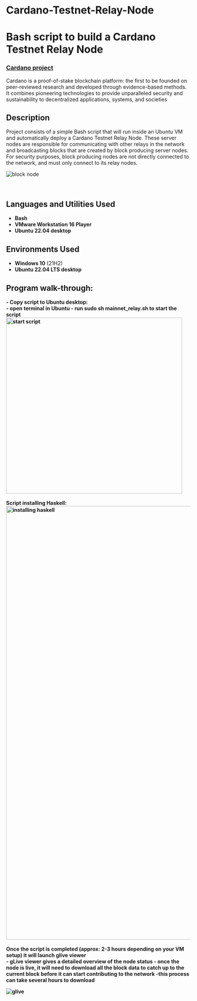 # Cardano-Testnet-Relay-Node

<h1>Bash script to build a Cardano Testnet Relay Node</h1>

### [Cardano project](https://cardano.org/)
Cardano is a proof-of-stake blockchain platform: the first to be founded on peer-reviewed research and developed through evidence-based methods. It combines pioneering technologies to provide unparalleled security and sustainability to decentralized applications, systems, and societies

<h2>Description</h2>
Project consists of a simple Bash script that will run inside an Ubuntu VM and automatically deploy a Cardano Testnet Relay Node.  These server nodes are responsible for communicating with other relays in the network and broadcasting blocks that are created by block producing server nodes.
For security purposes, block producing nodes are not directly connected to the network, and must only connect to its relay nodes.

![block node](https://user-images.githubusercontent.com/85902399/203392154-b13f2afa-2492-43c4-ac4b-065c568f35f3.png)

<br />


<h2>Languages and Utilities Used</h2>

- <b>Bash</b> 
- <b>VMware Workstation 16 Player</b>
- <b>Ubuntu 22.04 desktop</b>

<h2>Environments Used </h2>

- <b>Windows 10</b> (21H2)
- <b>Ubuntu 22.04 LTS desktop

<h2>Program walk-through:</h2>

<p align="left">
- Copy script to Ubuntu desktop: <br/>
- open terminal in Ubuntu
- run sudo sh mainnet_relay.sh to start the script
  
<img width="480" alt="start script" src="https://user-images.githubusercontent.com/85902399/203393126-46acf16a-f4fd-4f44-8a28-4c63af76cbc4.png">

<br />
<br />
Script installing Haskell:  <br/>
  
<img width="1183" alt="installing haskell" src="https://user-images.githubusercontent.com/85902399/203393301-9639e78b-ef4f-49e6-a4d1-fd333f4f0d42.png">

<br />
<br />
Once the script is completed (approx: 2-3 hours depending on your VM setup) it will launch glive viewer <br/>
- gLive viewer gives a detailed overview of the node status
- once the node is live, it will need to download all the block data to catch up to the current block before it can start contributing to the network
-this process can take several hours to download
  
![glive](https://user-images.githubusercontent.com/85902399/203393819-8cfdacd6-5a7c-486d-82ad-d39512e5d2f6.png)

<br />
</p>
